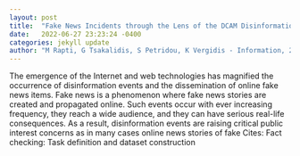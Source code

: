 ```yaml
---
layout: post
title:  "Fake News Incidents through the Lens of the DCAM Disinformation Blueprint"
date:   2022-06-27 23:23:24 -0400
categories: jekyll update
author: "M Rapti, G Tsakalidis, S Petridou, K Vergidis - Information, 2022"
---
```

The emergence of the Internet and web technologies has magnified the occurrence of disinformation events and the dissemination of online fake news items. Fake news is a phenomenon where fake news stories are created and propagated online. Such events occur with ever increasing frequency, they reach a wide audience, and they can have serious real-life consequences. As a result, disinformation events are raising critical public interest concerns as in many cases online news stories of fake 
Cites: Fact checking: Task definition and dataset construction